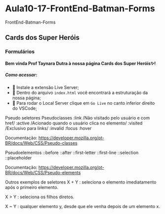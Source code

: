 # Aula10-17-FrontEnd-Batman-Forms
FrontEnd-Batman-Forms

## Cards dos Super Heróis
### Formulários

#### Bem vinda Prof Taynara Dutra à nossa página Cards dos Super Heróis✨! 

##### Como acessar:
 - 📌 Instale a extensão Live Server;
 - 📌 Dentro do arquivo `index.html` você encontrará a estruturação da nossa página;
 - 📌 Para rodar o Local Server clique em ``Go Live`` no canto inferior direito do VSCode;

Pseudo seletores
Pseudoclasses
:link /Não visitado pelo usuário e com href/ :active /Acionado quando o usuário clica no elemento/ :visited /Exclusivo para links/ :invalid :focus :hover

Documentação: https://developer.mozilla.org/pt-BR/docs/Web/CSS/Pseudo-classes

Pseudoelementos
::before ::after ::first-letter ::first-line ::selection ::placeholder

Documentação: https://developer.mozilla.org/pt-BR/docs/Web/CSS/Pseudo-elements

Outros exemplos de seletores
X + Y : seleciona o elemento imediatamento após o primeiro elemento.

X > Y : seleciona os filhos diretos.

X ~ Y : qualquer elemento y, desde que ele venha depois de um elemento x.